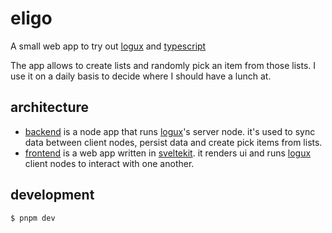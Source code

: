 # eligo

A small web app to try out [logux][] and [typescript][]

The app allows to create lists and randomly pick an item from those lists.
I use it on a daily basis to decide where I should have a lunch at.

## architecture

- [backend](./backend/) is a node app that runs [logux][]'s server node.
it's used to sync data between client nodes, persist data and create pick items from lists.
- [frontend](./frontend/) is a web app written in [sveltekit][].
it renders ui and runs [logux][] client nodes to interact with one another.

## development

```
$ pnpm dev
```

[logux]: https://logux.io/
[sveltekit]: https://sveltekit.io/
[typescript]: https://www.typescriptlang.org/
